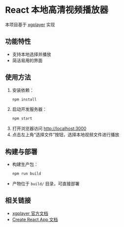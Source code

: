 # React 本地高清视频播放器

本项目基于 [xgplayer](https://github.com/bytedance/xgplayer) 实现

## 功能特性
- 支持本地选择并播放
- 简洁易用的界面

## 使用方法

1. 安装依赖：
   ```bash
   npm install
   ```
2. 启动开发服务器：
   ```bash
   npm start
   ```
3. 打开浏览器访问 [http://localhost:3000](http://localhost:3000)
4. 点击左上角“选择文件”按钮，选择本地视频文件进行播放


## 构建与部署
- 构建生产包：
  ```bash
  npm run build
  ```
- 产物位于 `build/` 目录，可直接部署

## 相关链接
- [xgplayer 官方文档](https://h5player.bytedance.com/)
- [Create React App 文档](https://create-react-app.dev/)

